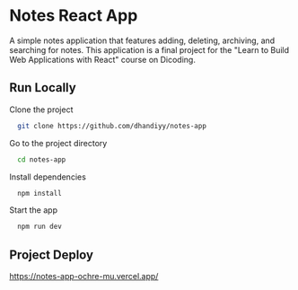 
# Notes React App

A simple notes application that features adding, deleting, archiving, and searching for notes. This application is a final project for the "Learn to Build Web Applications with React" course on Dicoding.

## Run Locally

Clone the project

```bash
  git clone https://github.com/dhandiyy/notes-app
```

Go to the project directory

```bash
  cd notes-app
```

Install dependencies

```bash
  npm install
```

Start the app

```bash
  npm run dev
```

## Project Deploy

https://notes-app-ochre-mu.vercel.app/

